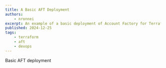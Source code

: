 ```yaml
---
title: A Basic AFT Deployment
authors:
    - nronnei
excerpt: An example of a basic deployment of Account Factory for Terraform (AFT) on AWS.
published: 2024-12-25
tags:
    - terraform
    - aft
    - devops
---
```

Basic AFT deployment